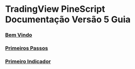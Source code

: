 
# TradingView PineScript Documentação Versão 5 Guia

### [Bem Vindo](./00_bem_vindo.md)

### [Primeiros Passos](01_primeiros_passos.md)

### [Primeiro Indicador](02_primeiro_indicador.md)

